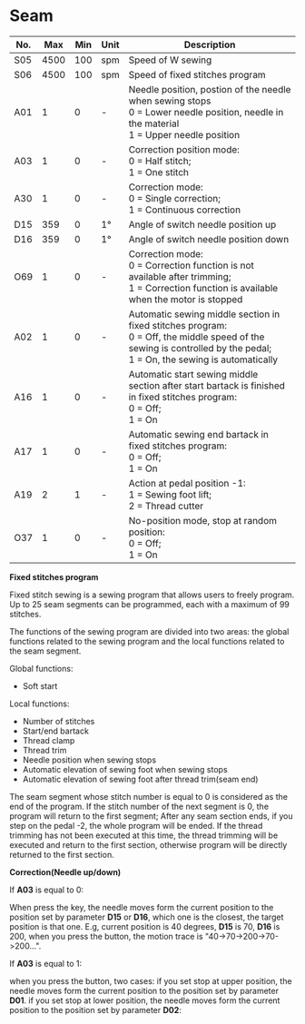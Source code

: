 # Seam

| No. | Max | Min | Unit | Description |
| --- | --- | --- | --- | --- |
| S05 | 4500 | 100 | spm | Speed of W sewing |
| S06 | 4500 | 100 | spm | Speed of fixed stitches program |
| A01 | 1 | 0 | - | Needle position, postion of the needle when sewing stops<br>0 = Lower needle position, needle in the material<br>1 = Upper needle position |
| A03 | 1 | 0 | - | Correction position mode:<br>0 = Half stitch;<br>1 = One stitch |
| A30 | 1 | 0 | - | Correction mode:<br>0 = Single correction;<br>1 = Continuous correction |
| D15 | 359 | 0 | 1° | Angle of switch needle position up |
| D16 | 359 | 0 | 1° | Angle of switch needle position down |
| O69 | 1 | 0 | - | Correction mode:<br>0 = Correction function is not available after trimming;<br>1 = Correction function is available when the motor is stopped |
| A02 | 1 | 0 | - | Automatic sewing middle section in fixed stitches program:<br>0 = Off, the middle speed of the sewing is controlled by the pedal;<br>1 = On, the sewing is automatically |
| A16 | 1 | 0 | - | Automatic start sewing middle section after start bartack is finished in fixed stitches program:<br>0 = Off;<br>1 = On |
| A17 | 1 | 0 | - | Automatic sewing end bartack in fixed stitches program:<br>0 = Off;<br>1 = On |
| A19 | 2 | 1 | - | Action at pedal position -1:<br>1 = Sewing foot lift;<br>2 = Thread cutter |
| O37 | 1 | 0 | - | No-position mode, stop at random position:<br>0 = Off;<br>1 = On |

**Fixed stitches program**

Fixed stitch sewing is a sewing program that allows users to freely program. Up to 25 seam segments can be programmed, each with a maximum of 99 stitches.

The functions of the sewing program are divided into two areas: the global functions related to the sewing program and the local functions related to the seam segment.

Global functions:

- Soft start

Local functions:

- Number of stitches
- Start/end bartack
- Thread clamp
- Thread trim
- Needle position when sewing stops
- Automatic elevation of sewing foot when sewing stops
- Automatic elevation of sewing foot after thread trim(seam end)

The seam segment whose stitch number is equal to 0 is considered as the end of the program. If the stitch number of the next segment is 0, the program will return to the first segment; After any seam section ends, if you step on the pedal -2, the whole program will be ended. If the thread trimming has not been executed at this time, the thread trimming will be executed and return to the first section, otherwise program will be directly returned to the first section.

**Correction(Needle up/down)**

If **A03** is equal to 0:

When press the key, the needle moves form the current position to the position set by parameter **D15** or **D16**, which one is the closest, the target position is that one. E.g, current position is 40 degrees, **D15** is 70, **D16** is 200, when you press the button, the motion trace is "40->70->200->70->200...".

If **A03** is equal to 1:

when you press the button, two cases: if you set stop at upper position, the needle moves form the current position to the position set by parameter **D01**. if you set stop at lower position, the needle moves form the current position to the position set by parameter **D02**:
